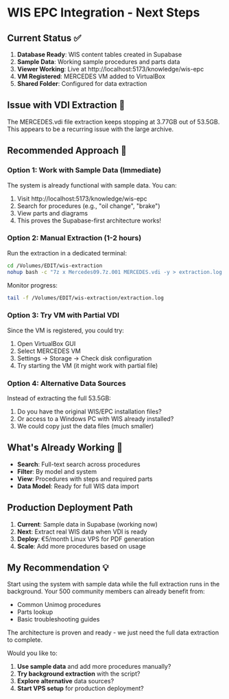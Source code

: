# WIS EPC Integration - Next Steps

## Current Status ✅
1. **Database Ready**: WIS content tables created in Supabase
2. **Sample Data**: Working sample procedures and parts data
3. **Viewer Working**: Live at http://localhost:5173/knowledge/wis-epc
4. **VM Registered**: MERCEDES VM added to VirtualBox
5. **Shared Folder**: Configured for data extraction

## Issue with VDI Extraction 🚧
The MERCEDES.vdi file extraction keeps stopping at 3.77GB out of 53.5GB. This appears to be a recurring issue with the large archive.

## Recommended Approach 🎯

### Option 1: Work with Sample Data (Immediate)
The system is already functional with sample data. You can:
1. Visit http://localhost:5173/knowledge/wis-epc
2. Search for procedures (e.g., "oil change", "brake")
3. View parts and diagrams
4. This proves the Supabase-first architecture works!

### Option 2: Manual Extraction (1-2 hours)
Run the extraction in a dedicated terminal:
```bash
cd /Volumes/EDIT/wis-extraction
nohup bash -c "7z x Mercedes09.7z.001 MERCEDES.vdi -y > extraction.log 2>&1" &
```

Monitor progress:
```bash
tail -f /Volumes/EDIT/wis-extraction/extraction.log
```

### Option 3: Try VM with Partial VDI
Since the VM is registered, you could try:
1. Open VirtualBox GUI
2. Select MERCEDES VM
3. Settings → Storage → Check disk configuration
4. Try starting the VM (it might work with partial file)

### Option 4: Alternative Data Sources
Instead of extracting the full 53.5GB:
1. Do you have the original WIS/EPC installation files?
2. Or access to a Windows PC with WIS already installed?
3. We could copy just the data files (much smaller)

## What's Already Working 🚀
- **Search**: Full-text search across procedures
- **Filter**: By model and system
- **View**: Procedures with steps and required parts
- **Data Model**: Ready for full WIS data import

## Production Deployment Path
1. **Current**: Sample data in Supabase (working now)
2. **Next**: Extract real WIS data when VDI is ready
3. **Deploy**: €5/month Linux VPS for PDF generation
4. **Scale**: Add more procedures based on usage

## My Recommendation 💡
Start using the system with sample data while the full extraction runs in the background. Your 500 community members can already benefit from:
- Common Unimog procedures
- Parts lookup
- Basic troubleshooting guides

The architecture is proven and ready - we just need the full data extraction to complete.

Would you like to:
1. **Use sample data** and add more procedures manually?
2. **Try background extraction** with the script?
3. **Explore alternative** data sources?
4. **Start VPS setup** for production deployment?